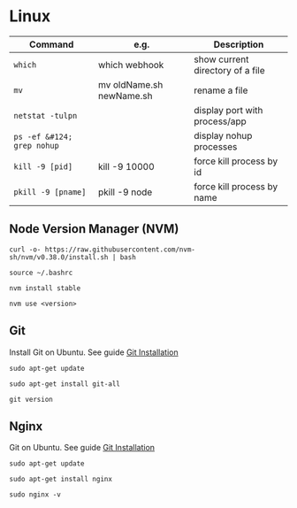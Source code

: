 # Linux #
| Command | e.g. | Description
| --- | --- | ---
| ```which``` | which webhook | show current directory of a file
| ```mv``` | mv oldName.sh newName.sh | rename a file
| ```netstat -tulpn``` | | display port with process/app
| ```ps -ef &#124; grep nohup``` | | display nohup processes
| ```kill -9 [pid]``` | kill -9 10000 | force kill process by id
| ```pkill -9 [pname]``` | pkill -9 node | force kill process by name

## Node Version Manager (NVM) ##
```
curl -o- https://raw.githubusercontent.com/nvm-sh/nvm/v0.38.0/install.sh | bash
```
```
source ~/.bashrc
```
```
nvm install stable
```
```
nvm use <version>
```

## Git ##
Install Git on Ubuntu. See guide [Git Installation](https://github.com/git-guides/install-git#install-git-on-linux)
```
sudo apt-get update
```
```
sudo apt-get install git-all
```
```
git version
````

## Nginx ##
 Git on Ubuntu. See guide [Git Installation](https://docs.nginx.com/nginx/admin-guide/installing-nginx/installing-nginx-open-source)
```
sudo apt-get update
```
```
sudo apt-get install nginx
```
```
sudo nginx -v
```
